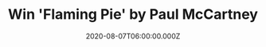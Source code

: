 ---
campaign-uuid: "c-12845817-2f4c-4860-a17d-cbca2cd2d7ab"
type: "Competition"
category: "Music"
date: "2020-08-07T06:00:00.000Z"
end-date: "2020-09-07T23:59:00.000Z"
disable-form: false
is_promoted: false
has_entry_page: true
title: "Win 'Flaming Pie' by Paul McCartney"
competition-description: "<p>’Flaming Pie’\_is the thirteenth release in the Paul\
  \ McCartney Archive Collection, personally supervised by Paul McCartney\_and remastered\
  \ at Abbey Road Studios. ‘Faming Pie’\_would represent yet another pinnacle in Paul’\
  s solo catalogue. The album would be Paul's most commercially successful release\
  \ of the '90s, achieving his highest chart positions since the '80s and would receive\
  \ gold certifications in the US, UK, Japan and more.</p>\n<p>We are giving away\
  \ one copy to one lucky member. Does it sound good to you? Click below for a chance\
  \ to win.</p>\n"
hero-header: "Win 'Flaming Pie' by Paul McCartney"
terms-confirmation: "N/A"
banner-img: "https://assets.expresslyapp.com/asset-11a373bb-a244-45e0-a0bc-64223acc09c9.jpg"
logo-left-href: "http://club.expressly.io"
logo-left-image: "https://assets.expresslyapp.com/asset-fec79628-e485-4768-87f6-364f66be5505.jpg"
logo-left-title: "Expressly club"
bg-image-hero: "https://assets.expresslyapp.com/asset-326fd911-e35e-4f0d-9a4a-cec763fe9b1f.jpg"
bg-image-first: "https://assets.expresslyapp.com/asset-57ed3af6-1948-4838-a324-120a0591239b.jpg"
section1-content: "<p>’Flaming Pie\_would represent yet another pinnacle in Paul’\
  s solo catalogue. The album would be Paul's most commercially successful release\
  \ of the '90s, achieving his highest chart positions since the '80s and would receive\
  \ gold certifications in the US, UK, Japan and more.</p>\nAvailable here, the 2\
  \ CD features the original album remastered + 21 tracks of bonus audio.\_Flaming\
  \ Pie\_is also available on 180g black vinyl 2LP, 3LP, Deluxe Edition, Collector's\
  \ Edition, as well as\_digitally on streaming platforms.</p>\n"
entry-title: "Win 'Flaming Pie' by Paul McCartney"
entry-content: "<p>Enter the draw to win Flaming Pie' by Paul McCartney  by completing\
  \ the form below before 23:59 on the 7th of September 2020.</p>\n"
has-winner: false
prize-description: "'Flaming Pie' by Paul McCartney"
special-conditions: "Multiple entries are allowed up to one every day.\r\n\r\nThis\
  \ competition is also available on: https://aaa.nme.com/competitions/flaming-pie-paul"
country-restrictions:
- "GB"
---